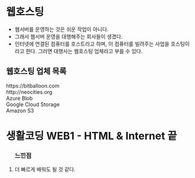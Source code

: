 # 웹호스팅
- 웹서버를 운영하는 것은 쉬운 작업이 아니다.
- 그래서 웹서버 운영을 대행해주는 회사들이 생겼다. 
- 인터넷에 연결된 컴퓨터를 호스트라고 하며, 이 컴퓨터를 빌려주는 사업을 호스팅이라고 한다. 그러면 대행사는 웹호스팅 업체라고 부를 수 있다.
<p><h2>웹호스팅 업체 목록</h2>
https://bitballoon.com<br>
http://neocities.org<br>
Azure Blob<br>
Google Cloud Storage<br>
Amazon S3<br>
</p>

<h1>생활코딩 WEB1 - HTML & Internet 끝</h1>
<ol><h3>느낀점</h3>
<li>더 빠르게 배워도 될 것 같다.</li></ol>